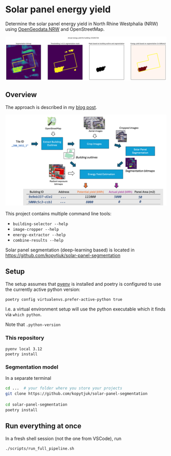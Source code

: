 # Solar panel energy yield

Determine the solar panel energy yield in North Rhine Westphalia (NRW) using [OpenGeodata.NRW](https://www.opengeodata.nrw.de/produkte/) and OpenStreetMap.

![actual-energy-yield-extraction](docs/actual-energy-yield-extraction.png)

## Overview

The approach is described in my [blog post](https://kopytjuk.github.io/posts/solar-panel-analysis/).

![methodology](docs/methodology.png)

This project contains multiple command line tools:

- `building-selector --help`
- `image-cropper --help`
- `energy-extractor --help`
- `combine-results --help`

Solar panel segmentation (deep-learning based) is located in https://github.com/kopytjuk/solar-panel-segmentation

## Setup

The setup assumes that [pyenv](https://github.com/pyenv/pyenv) is installed and 
poetry is configured to use the currently active python version:

```
poetry config virtualenvs.prefer-active-python true
```

I.e. a virtual environment setup will use the python executable which it finds via `which python`.

Note that `.python-version`

### This repository

```
pyenv local 3.12
poetry install
```

### Segmentation model

In a separate terminal

```bash
cd ...  # your folder where you store your projects
git clone https://github.com/kopytjuk/solar-panel-segmentation

cd solar-panel-segmentation
poetry install
```

## Run everything at once


In a fresh shell session (not the one from VSCode), run

```
./scripts/run_full_pipeline.sh
```
